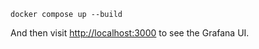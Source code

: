 ```shell
docker compose up --build
```

And then visit [http://localhost:3000](http://localhost:3000) to see the Grafana UI.
